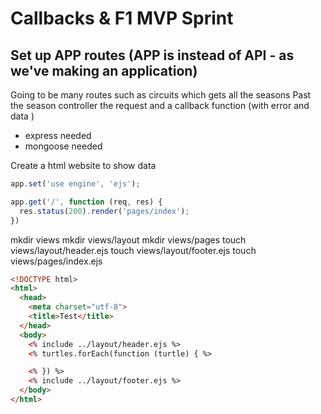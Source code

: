 # Callbacks & F1 MVP Sprint

## Set up APP routes (APP is instead of API - as we've making an application)
Going to be many routes such as circuits which gets all the seasons
Past the season controller the request and a callback function (with error and data )
- express needed
- mongoose needed

Create a html website to show data

``` JavaScript
app.set('use engine', 'ejs');

app.get('/', function (req, res) {
  res.status(200).render('pages/index');
})
```
mkdir views
mkdir views/layout
mkdir views/pages
touch views/layout/header.ejs
touch views/layout/footer.ejs
touch views/pages/index.ejs

``` HTML
<!DOCTYPE html>
<html>
  <head>
    <meta charset="utf-8">
    <title>Test</title>
  </head>
  <body>
    <% include ../layout/header.ejs %>
    <% turtles.forEach(function (turtle) { %>

    <% }) %>
    <% include ../layout/footer.ejs %>
  </body>
</html>
```

